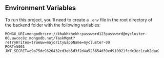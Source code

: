 ## Environment Variables

To run this project, you'll need to create a `.env` file in the root directory of the backend folder with the following variables:  

```env
MONGO_URI=mongodb+srv://khakhkhekh:password123password@mycluster-00.uwcoc8z.mongodb.net/TaskMgmt?retryWrites=true&w=majority&appName=mycluster-00
PORT=5001
JWT_SECRET=c9a75dc9626432cd3eb5d3f2d4a525654d39ed910921fcdc3ec1cab2dae2e405
